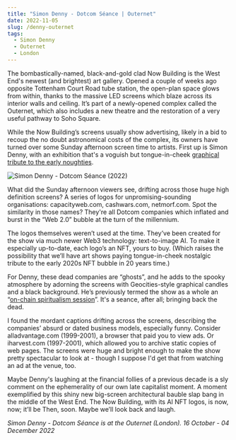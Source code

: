 ```yaml
---
title: "Simon Denny - Dotcom Séance | Outernet"
date: 2022-11-05
slug: /denny-outernet
tags:
  - Simon Denny
  - Outernet
  - London
---
```


The bombastically-named, black-and-gold clad Now Building is the West End's newest (and brightest) art gallery. Opened a couple of weeks ago opposite Tottenham Court Road tube station, the open-plan space glows from within, thanks to the massive LED screens which blaze across its interior walls and ceiling. It’s part of a newly-opened complex called the Outernet, which also includes a new theatre and the restoration of a very useful pathway to Soho Square.

While the Now Building’s screens usually show advertising, likely in a bid to recoup the no doubt astronomical costs of the complex, its owners have turned over some Sunday afternoon screen time to artists. First up is Simon Denny, with an exhibition that's a voguish but tongue-in-cheek [graphical tribute to the early noughties](https://www.outernetglobal.com/news/outernet-arts-to-launch-with-simon-denny).

![Simon Denny - Dotcom Séance (2022)](/denny-outernet-1.jpg)

What did the Sunday afternoon viewers see, drifting across those huge high definition screens? A series of logos for unpromising-sounding organisations: capacityweb.com, cashwars.com, netmorf.com. Spot the similarity in those names? They're all Dotcom companies which inflated and burst in the “Web 2.0” bubble at the turn of the millennium.

The logos themselves weren’t used at the time. They’ve been created for the show via much newer Web3 technology: text-to-image AI. To make it especially up-to-date, each logo’s an NFT, yours to buy. (Which raises the possibility that we’ll have art shows paying tongue-in-cheek nostalgic tribute to the early 2020s NFT bubble in 20 years time.)

For Denny, these dead companies are “ghosts”, and he adds to the spooky atmosphere by adorning the screens with Geocities-style graphical candles and a black background. He’s previously termed the show as a whole an “[on-chain spiritualism session](https://www.dotcomseance.com/)”. It's a seance, after all; bringing back the dead.

I found the mordant captions drifting across the screens, describing the companies’ absurd or dated business models, especially funny. Consider alladvantage.com (1999-2001), a browser that paid you to view ads. Or iharvest.com (1997-2001), which allowed you to archive static copies of web pages. The screens were huge and bright enough to make the show pretty spectacular to look at - though I suppose I'd get that from watching an ad at the venue, too.

Maybe Denny's laughing at the financial follies of a previous decade is a sly comment on the ephemerality of our own late capitalist moment. A moment exemplified by this shiny new big-screen architectural bauble slap bang in the middle of the West End. The Now Building, with its AI NFT logos, is now, now; it’ll be Then, soon. Maybe we’ll look back and laugh.

*Simon Denny - Dotcom Séance is at the Outernet (London). 16 October - 04 December 2022*

